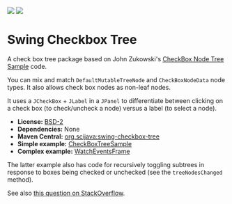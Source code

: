 [![](https://img.shields.io/maven-central/v/org.scijava/swing-checkbox-tree.svg)](http://search.maven.org/#search%7Cgav%7C1%7Cg%3A%22org.scijava%22%20AND%20a%3A%22swing-checkbox-tree%22)
[![](https://travis-ci.org/scijava/swing-checkbox-tree.svg?branch=master)](https://travis-ci.org/scijava/swing-checkbox-tree)

# Swing Checkbox Tree

A check box tree package based on John Zukowski's [CheckBox Node Tree
Sample](http://www.java2s.com/Code/Java/Swing-JFC/CheckBoxNodeTreeSample.htm)
code. 

You can mix and match `DefaultMutableTreeNode` and `CheckBoxNodeData` node
types. It also allows check box nodes as non-leaf nodes.

It uses a `JCheckBox` + `JLabel` in a `JPanel` to differentiate between
clicking on a check box (to check/uncheck a node) versus a label (to select a
node).

* __License:__ [BSD-2](https://github.com/scijava/swing-checkbox-tree/blob/master/LICENSE.txt)
* __Dependencies:__ None
* __Maven Central:__ [org.scijava:swing-checkbox-tree](http://search.maven.org/#search%7Cga%7C1%7Cg%3A%22org.scijava%22%20AND%20a%3A%22swing-checkbox-tree%22)
* __Simple example:__ [CheckBoxTreeSample](https://github.com/scijava/swing-checkbox-tree/blob/master/src/test/java/org/scijava/swing/checkboxtree/CheckBoxTreeSample.java)
* __Complex example:__ [WatchEventsFrame](https://github.com/imagej/imagej/blob/03a616522d31d9a1777880778cbd11f12f28e3e2/ui/swing/commands/src/main/java/imagej/ui/swing/commands/debug/WatchEventsFrame.java)

The latter example also has code for recursively toggling subtrees in response
to boxes being checked or unchecked (see the `treeNodesChanged` method).

See also
[this question on StackOverflow](http://stackoverflow.com/a/12866094/1207769).
